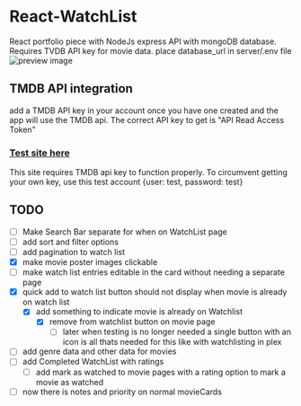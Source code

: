# React-WatchList
 React portfolio piece with NodeJs express API with  mongoDB database. Requires TVDB API key for movie data.
 place database_url in server/.env file
![preview image](screenshots/image.png)
## TMDB API integration
add a TMDB API key in your account once you have one created and the app will use the TMDB api. The correct API key to get is "API Read Access Token"

### [Test site here](https://react-portfolio-theta-snowy.vercel.app/)

This site requires TMDB api key to function properly. To circumvent getting your own key, use this test account 
{user: test, password: test}


## TODO

- [ ] Make Search Bar separate for when on WatchList page
- [ ] add sort and filter options
- [ ] add pagination to watch list
- [x] make movie poster images clickable
- [ ] make watch list entries editable in the card without needing a separate page
- [x] quick add to watch list button should not display when movie is already on watch list
  - [x] add something to indicate movie is already on Watchlist
    - [x] remove from watchlist button on movie page
      - [ ] later when testing is no longer needed a single button with an icon is all thats needed for this like with watchlisting in plex
- [ ] add genre data and other data for movies
- [ ] add Completed WatchList with ratings
  - [ ] add mark as watched to movie pages with a rating option to mark a movie as watched   
- [ ] now there is notes and priority on normal movieCards